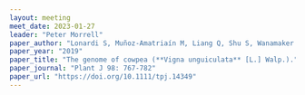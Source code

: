 ```yaml
---
layout: meeting
meet_date: 2023-01-27
leader: "Peter Morrell"
paper_author: "Lonardi S, Muñoz-Amatriaín M, Liang Q, Shu S, Wanamaker SI, Lo S, Tanskanen J, Schulman AH, Zhu T, Luo MC, Alhakami H, Ounit R, Hasan AM, Verdier J, Roberts PA, Santos JRP, Ndeve A, Doležel J, Vrána J, Hokin SA, Farmer AD, Cannon SB, Close TJ"
paper_year: "2019"
paper_title: "The genome of cowpea (**Vigna unguiculata** [L.] Walp.)."
paper_journal: "Plant J 98: 767-782"
paper_url: "https://doi.org/10.1111/tpj.14349" 
---
```

